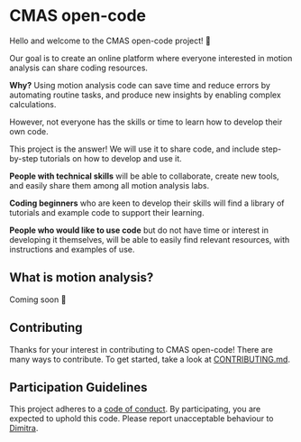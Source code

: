 # CMAS open-code

Hello and welcome to the CMAS open-code project! :tada:

Our goal is to create an online platform where everyone interested in motion analysis can share coding resources.

**Why?** Using motion analysis code can save time and reduce errors by automating routine tasks, and produce new insights by enabling complex calculations. 

However, not everyone has the skills or time to learn how to develop their own code.

This project is the answer! We will use it to share code, and include step-by-step tutorials on how to develop and use it. 

**People with technical skills** will be able to collaborate, create new tools, and easily share them among all motion analysis labs. 

**Coding beginners** who are keen to develop their skills will find a library of tutorials and example code to support their learning. 

**People who would like to use code** but do not have time or interest in developing it themselves, will be able to easily find relevant resources, with instructions and examples of use.

## What is motion analysis?

Coming soon :construction:

## Contributing

Thanks for your interest in contributing to CMAS open-code! There are many ways to contribute. To get started, take a look at [CONTRIBUTING.md](CONTRIBUTING.md).

## Participation Guidelines

This project adheres to a [code of conduct](CODE_OF_CONDUCT.md). By participating, you are expected to uphold this code. Please report unacceptable behaviour to [Dimitra](https://github.com/dblana).
